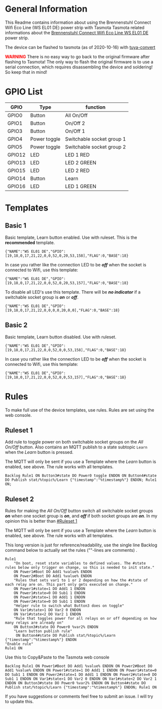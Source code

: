 # General Information

This Readme contains information about using the Brennenstuhl Connect Wifi Eco Line (WS EL01 DE) power strip with Tasmota
Tasmota related informations about the [Brennenstuhl Connect Wifi Eco Line WS EL01 DE](https://www.brennenstuhl.com/de-DE/produkte/smart-home/brennenstuhl-connect-eco-line-wifi-steckdosenleiste-1-5m-h05vv-f3g1-5-schwarz) power strip.

The device can be flashed to tasmota (as of 2020-10-16) with [tuya-convert](https://github.com/ct-Open-Source/tuya-convert)

<font color=Red>**WARNING**</font> There is no easy way to go back to the original firmware after flashing to Tasmota! The only way to flash the original firmware is to use a serial connection, which requires disassembling the device and soldering! So keep that in mind!

# GPIO List
| GPIO | Type | function |
|------|------|------------------|
| GPIO0 | Button | All On/Off |
| GPIO1 | Button | On/Off 2 |
| GPIO3 | Button | On/Off 1 |
| GPIO4 | Power toggle | Switchable socket group 1 |
| GPIO5 | Power toggle | Switchable socket group 2 |
| GPIO12 | LED | LED 1 RED |
| GPIO13 | LED | LED 2 GREEN |
| GPIO15 | LED | LED 2 RED |
| GPIO14 | Button | Learn |
| GPIO16 | LED | LED 1 GREEN |

# Templates
## Basic 1
Basic template, Learn button enabled. Use with ruleset. This is the **recommended** template.

`{"NAME":"WS EL01 DE","GPIO":[19,18,0,17,21,22,0,0,52,0,20,53,158],"FLAG":0,"BASE":18}`

In case you rather like the connection LED to be ***off*** when the socket is connected to Wifi, use this template:

`{"NAME":"WS EL01 DE","GPIO":[19,18,0,17,21,22,0,0,52,0,20,53,157],"FLAG":0,"BASE":18}`

To disable all LED's use this template. There will be ***no indicator*** if a switchable socket group is ***on*** or ***off***.

`{"NAME":"WS EL01 DE","GPIO":[19,18,0,17,21,22,0,0,0,0,20,0,0],"FLAG":0,"BASE":18}`

## Basic 2
Basic template, Learn button disabled. Use with ruleset.

`{"NAME":"WS EL01 DE","GPIO":[19,18,0,17,21,22,0,0,52,0,0,53,158],"FLAG":0,"BASE":18}`

In case you rather like the connection LED to be ***off*** when the socket is connected to Wifi, use this template:

`{"NAME":"WS EL01 DE","GPIO":[19,18,0,17,21,22,0,0,52,0,0,53,157],"FLAG":0,"BASE":18}`


# Rules
To make full use of the device templates, use rules. Rules are set using the web console.

## Ruleset 1
Add rule to toggle power on both switchable socket groups on the *All On/Off* button. Also contains an MQTT publish to a state subtopic `Learn` when the *Learn* button is pressed. 

The MQTT will only be sent if you use a Template where the *Learn* button is enabled, see above. The rule works with all templates.

`Backlog Rule1 ON Button3#state DO Power0 toggle ENDON ON Button4#state DO Publish stat/%topic%/Learn {"timestamp":"%timestamp%"} ENDON; Rule1 ON;`

## Ruleset 2

Rules for making the *All On/Off* button switch all switchable socket groups ***on*** when one socket group is ***on***, and ***off*** if both socket groups are ***on***. In my opinion this is better than [#Ruleset 1](#Ruleset%201)

The MQTT will only be sent if you use a Template where the *Learn* button is enabled, see above. The rule works with all templates.

This long version is just for reference/readability, use the single line Backlog command below to actually set the rules (""-lines are comments) .
```
Rule1
    "On boot, reset state variables to defined values. The #state rules below only trigger on change, so this is needed to init state."
    ON Power1#Boot DO Add1 %value% ENDON 
    ON Power2#Boot DO Add1 %value% ENDON 
    "Rules that sets var1 to 1 or 2 depending on how the #state of each relay are on. This part only gets executed on change."
    ON Power1#state=1 DO Add1 1 ENDON
    ON Power1#state=0 DO Sub1 1 ENDON
    ON Power2#state=1 DO Add1 1 ENDON
    ON Power2#state=0 DO Sub1 1 ENDON
    "Helper rule to switch what Button3 does on toggle"
    ON Var1#state>1 DO Var2 0 ENDON
    ON Var1#state<2 DO Var2 1 ENDON
    "Rule that toggles power for all relays on or off depending on how many relays are already on"
    ON Button3#state DO Power0 %var2% ENDON
    "Learn button publish rule"
     ON Button4#state DO Publish stat/%topic%/Learn {"timestamp":"%timestamp%"} ENDON
"Enable rule"
Rule1 ON
```

Use this to Copy&Paste to the Tasmota web console

`Backlog Rule1 ON Power1#Boot DO Add1 %value% ENDON ON Power2#Boot DO Add1 %value% ENDON ON Power1#state=1 DO Add1 1 ENDON ON Power1#state=0 DO Sub1 1 ENDON ON Power2#state=1 DO Add1 1 ENDON ON Power2#state=0 DO Sub1 1 ENDON ON Var1#state>1 DO Var2 0 ENDON ON Var1#state<2 DO Var2 1 ENDON ON Button3#state DO Power0 %var2% ENDON ON Button4#state DO Publish stat/%topic%/Learn {"timestamp":"%timestamp%"} ENDON; Rule1 ON`

If you have suggestions or comments feel free to submit an issue. I will try to update this.